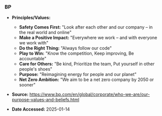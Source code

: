 ### BP

- **Principles/Values:**
  - **Safety Comes First:** "Look after each other and our company – in the real world and online"
  - **Make a Positive Impact:** "Everywhere we work – and with everyone we work with"
  - **Do the Right Thing:** "Always follow our code"
  - **Play to Win:** "Know the competition, Keep improving, Be accountable"
  - **Care for Others:** "Be kind, Prioritize the team, Put yourself in other people's shoes"
  - **Purpose:** "Reimagining energy for people and our planet"
  - **Net Zero Ambition:** "We aim to be a net zero company by 2050 or sooner"

- **Source:** https://www.bp.com/en/global/corporate/who-we-are/our-purpose-values-and-beliefs.html
- **Date Accessed:** 2025-01-14